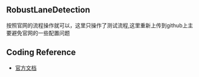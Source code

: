 ## RobustLaneDetection
按照官网的流程操作就可以，这里只操作了测试流程,这里重新上传到github上主要避免官网的一些配置问题

## Coding Reference
+ [官方文档](https://github.com/qinnzou/Robust-Lane-Detection)


